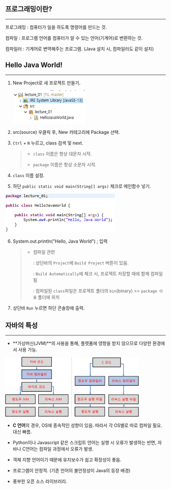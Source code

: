 ## 프로그래밍이란?

---

프로그래밍 : 컴퓨터가 일을 하도록 명령어를 만드는 것.

컴파일 : 프로그램 언어를 컴퓨터가 알 수 있는 언어(기계어)로 변환하는 것.

컴파일러 : 기계어로 변역해주는 프로그램. (Java 설치 시, 컴파일러도 같이 설치)





## Hello Java World!

---

1. New Project로 새 프로젝트 만들기.

    ![image-20200723060759968](images/image-20200723060759968.png)

2. src(source) 우클릭 후, New 카테고리에 Package 선택.

3. `Ctrl` + `N` 누르고, class 검색 및 next.

    > * `class` 이름은 항상 대문자 시작.
    >
    > * `package` 이름은 항상 소문자 시작.

    

4. `class` 이름 설정.

5. 하단 `public static void main(String[] args)` 체크로 메인함수 넣기.

![image-20200723062013388](images/image-20200723062013388.png)

6. System.out.println("Hello, Java World") ; 입력

    > * 컴파일 관련
    >
    >     : 상단바의 `Project`에 `Build Project` 버튼이 있음.
    >
    >     : `Build Automatically`에 체크 시, 프로젝트 저장할 때에 함께 컴파일됨
    >
    >     : 컴파일된 `class`파일은 프로젝트 폴더의 `bin`(binary) >> `package 이름` 폴더에 위치

7. 상단바 `Run` 누르면 하단 콘솔창에 출력.





## 자바의 특성

---

* **가상머신(JVM)**의 사용을 통해, 플랫폼에 영향을 받지 않으므로 다양한 환경에서 사용 가능.

<img src="images/1595454871464.png" alt="12425455644" style="zoom:50%;" />

* **C 언어**의 경우, OS에 종속적인 성향이 있음. 따라서 각 OS별로 따로 컴파일 필요. 대신 빠름.

* Python이나 Javascript 같은 스크립트 언어는 실행 시 오류가 발생하는 반면, 자바나 C언어는 컴파일 과정에서 오류가 발생.
* 객체 지향 언어이기 때문에 유지보수가 쉽고 확장성이 좋음.
* 프로그램이 안정적. (기존 언어의 불안정성이 Java의 등장 배경)
* 풍부한 오픈 소스 라이브러리.

